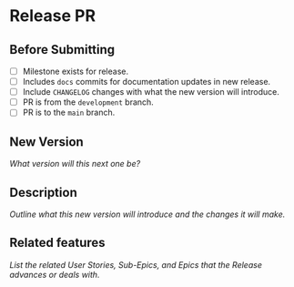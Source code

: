 # Release PR

## Before Submitting

- [ ] Milestone exists for release.
- [ ] Includes `docs` commits for documentation updates in new release.
- [ ] Include `CHANGELOG` changes with what the new version will introduce.
- [ ] PR is from the `development` branch.
- [ ] PR is to the `main` branch.

## New Version

_What version will this next one be?_

## Description

_Outline what this new version will introduce and the changes it will make._

## Related features

_List the related User Stories, Sub-Epics, and Epics that the Release advances or deals with._
